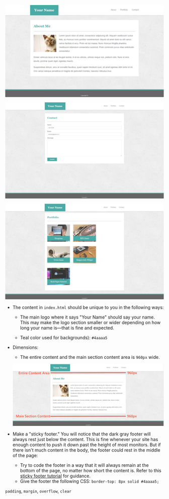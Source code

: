 ![Portfolio About](./Assets/Images/portfolio-about-me.png)

![Portfolio Contact](./Assets/Images/portfolio-contact.png)

![Portfolio Gallery](./Assets/Images/portfolio-gallery.png)

- The content in `index.html` should be unique to you in the following ways:

  - The main logo where it says "Your Name" should say your name. This may make the logo section smaller or wider depending on how long your name is—that is fine and expected.

  - Teal color used for backgrounds): `#4aaaa5`

- Dimensions:

  - The entire content and the main section content area is `960px` wide.

  ![Recommended Dimensions](./Assets/Images/Recommended-Dimensions.png)

- Make a "sticky footer." You will notice that the dark gray footer will always rest just below the content. This is fine whenever your site has enough content to push it down past the height of most monitors. But if there isn't much content in the body, the footer could rest in the middle of the page:

  - Try to code the footer in a way that it will always remain at the bottom of the page, no matter how short the content is. Refer to this [sticky footer tutorial](https://css-tricks.com/couple-takes-sticky-footer/) for guidance.
  - Give the footer the following CSS: `border-top: 8px solid #4aaaa5;`

`padding`, `margin`, `overflow`, `clear`
